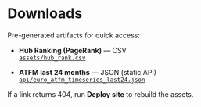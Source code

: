 # Downloads

Pre-generated artifacts for quick access:

- **Hub Ranking (PageRank)** — CSV  
  [`assets/hub_rank.csv`](assets/hub_rank.csv)

- **ATFM last 24 months** — JSON (static API)  
  [`api/euro_atfm_timeseries_last24.json`](api/euro_atfm_timeseries_last24.json)

If a link returns 404, run **Deploy site** to rebuild the assets.

